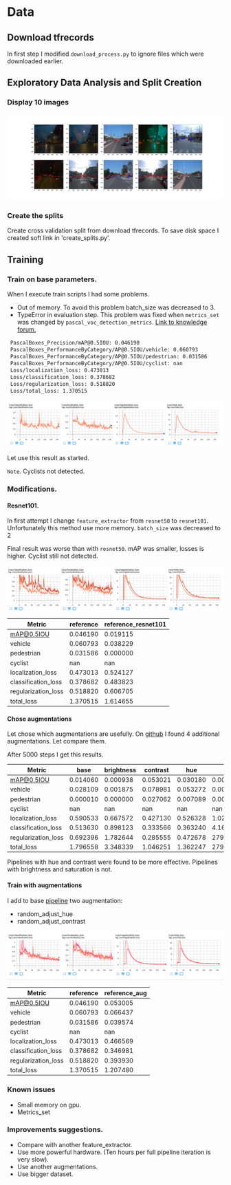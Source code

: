 # Data
## Download tfrecords
In first step I modified `download_process.py` to ignore files which were downloaded earlier.

## Exploratory Data Analysis and Split Creation
### Display 10 images
![ten_images](result/ten_frames.png)

### Create the splits
Create cross validation split from  download tfrecords. 
To save disk space I created soft link in 'create_splits.py'.

## Training
### Train on base parameters.
When I execute train scripts I had some problems. 
* Out of memory. To avoid this problem batch_size was decreased to 3. 
* TypeError in evaluation step. 
This problem was fixed when `metrics_set` was changed by `pascal_voc_detection_metrics`. 
[Link to knowledge forum.](https://knowledge.udacity.com/questions/657618) 

```
 PascalBoxes_Precision/mAP@0.5IOU: 0.046190
 PascalBoxes_PerformanceByCategory/AP@0.5IOU/vehicle: 0.060793
 PascalBoxes_PerformanceByCategory/AP@0.5IOU/pedestrian: 0.031586
 PascalBoxes_PerformanceByCategory/AP@0.5IOU/cyclist: nan
 Loss/localization_loss: 0.473013
 Loss/classification_loss: 0.378682
 Loss/regularization_loss: 0.518820
 Loss/total_loss: 1.370515
 ```
![ten_images](result/first_training.png)


Let use this result as started. 

`Note`. Cyclists not detected.


### Modifications.
#### Resnet101.
In first attempt I change `feature_extractor` from `resnet50` to `resnet101`.
Unfortunately this method use more memory. 
`batch_size` was decreased to 2   

Final result was worse than with `resnet50`. mAP was smaller, losses is higher. Cyclist still not detected.

![resnet_101](result/training_resnet_101.png)

|Metric|reference|reference_resnet101|
|---|---|---|
|mAP@0.5IOU|0.046190|0.019115|
|vehicle|0.060793|0.038229|
|pedestrian|0.031586|0.000000|
|cyclist|nan|nan|
|localization_loss|0.473013|0.524127|
|classification_loss|0.378682|0.483823|
|regularization_loss|0.518820|0.606705|
|total_loss|1.370515|1.614655|

#### Chose augmentations
Let chose which augmentations are usefully.
On [github](https://github.com/tensorflow/models/blob/master/research/object_detection/configs/tf2/centernet_resnet50_v1_fpn_512x512_kpts_coco17_tpu-8.config)
I found 4 additional augmentations. Let compare them. 

After 5000 steps I get this results.

|Metric|base|brightness|contrast|hue|saturation|
|---|---|---|---|---|---|
|mAP@0.5IOU|0.014060|0.000938|0.053021|0.030180|0.000013|
|vehicle|0.028109|0.001875|0.078981|0.053272|0.000026|
|pedestrian|0.000010|0.000000|0.027062|0.007089|0.000000|
|cyclist|nan|nan|nan|nan|nan|
|localization_loss|0.590533|0.667572|0.427130|0.526328|1.027236|
|classification_loss|0.513630|0.898123|0.333566|0.363240|4.166665|
|regularization_loss|0.692396|1.782644|0.285555|0.472678|27997147136.000000|
|total_loss|1.796558|3.348339|1.046251|1.362247|27997147136.000000|

Pipelines with hue and contrast were found to be more effective. Pipelines with brightness and saturation is not.

#### Train with augmentations
I add to base [pipeline](training/reference_aug/pipeline_new.config) two augmentation:
* random_adjust_hue
* random_adjust_contrast

![resnet_101](result/training_with_aug.png)

|Metric|reference|reference_aug|
|---|---|---|
|mAP@0.5IOU|0.046190|0.053005|
|vehicle|0.060793|0.066437|
|pedestrian|0.031586|0.039574|
|cyclist|nan|nan|
|localization_loss|0.473013|0.466569|
|classification_loss|0.378682|0.346981|
|regularization_loss|0.518820|0.393930|
|total_loss|1.370515|1.207480|

### Known issues
* Small memory on gpu.
* Metrics_set


### Improvements suggestions.
* Compare with another feature_extractor.
* Use more powerful hardware. (Ten hours per full pipeline iteration is very slow).
* Use another augmentations.
* Use bigger dataset.